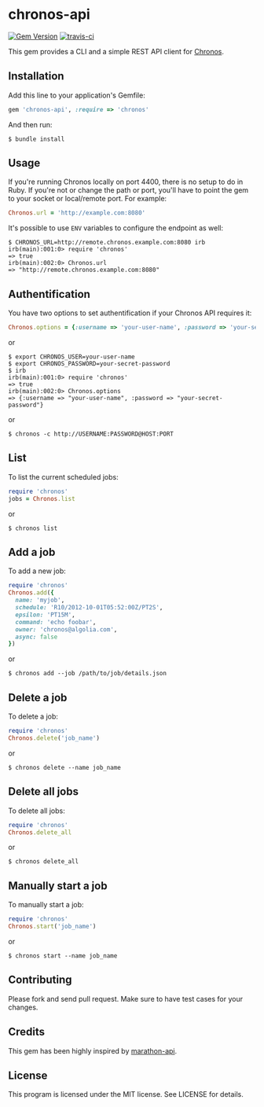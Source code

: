 chronos-api
============

[![Gem Version](https://badge.fury.io/rb/chronos-api.svg)](http://badge.fury.io/rb/chronos-api) [![travis-ci](https://travis-ci.org/algolia/chronos-api.png?branch=master)](https://travis-ci.org/algolia/chronos-api)

This gem provides a CLI and a simple REST API client for [Chronos](https://github.com/mesos/chronos).

Installation
------------

Add this line to your application's Gemfile:

```ruby
gem 'chronos-api', :require => 'chronos'
```

And then run:

```shell
$ bundle install
```

Usage
-----

If you're running Chronos locally on port 4400, there is no setup to do in Ruby. If you're not or change the path or port,  you'll have to point the gem to your socket or local/remote port. For example:

```ruby
Chronos.url = 'http://example.com:8080'
```

It's possible to use `ENV` variables to configure the endpoint as well:

```shell
$ CHRONOS_URL=http://remote.chronos.example.com:8080 irb
irb(main):001:0> require 'chronos'
=> true
irb(main):002:0> Chronos.url
=> "http://remote.chronos.example.com:8080"
```

## Authentification

You have two options to set authentification if your Chronos API requires it:

```ruby
Chronos.options = {:username => 'your-user-name', :password => 'your-secret-password'}
```

or

```shell
$ export CHRONOS_USER=your-user-name
$ export CHRONOS_PASSWORD=your-secret-password
$ irb
irb(main):001:0> require 'chronos'
=> true
irb(main):002:0> Chronos.options
=> {:username => "your-user-name", :password => "your-secret-password"}
```

or

```shell
$ chronos -c http://USERNAME:PASSWORD@HOST:PORT
```

## List

To list the current scheduled jobs:

```ruby
require 'chronos'
jobs = Chronos.list
```

or

```shell
$ chronos list
```

## Add a job

To add a new job:

```ruby
require 'chronos'
Chronos.add({
  name: 'myjob',
  schedule: 'R10/2012-10-01T05:52:00Z/PT2S',
  epsilon: 'PT15M',
  command: 'echo foobar',
  owner: 'chronos@algolia.com',
  async: false
})
```

or

```shell
$ chronos add --job /path/to/job/details.json
```

## Delete a job

To delete a job:

```ruby
require 'chronos'
Chronos.delete('job_name')
```

or

```shell
$ chronos delete --name job_name
```

## Delete all jobs

To delete all jobs:

```ruby
require 'chronos'
Chronos.delete_all
```

or

```shell
$ chronos delete_all
```

## Manually start a job

To manually start a job:

```ruby
require 'chronos'
Chronos.start('job_name')
```

or

```shell
$ chronos start --name job_name
```

Contributing
------------

Please fork and send pull request.
Make sure to have test cases for your changes.

Credits
-------

This gem has been highly inspired by [marathon-api](https://github.com/otto-de/marathon-api).

License
-------

This program is licensed under the MIT license. See LICENSE for details.

